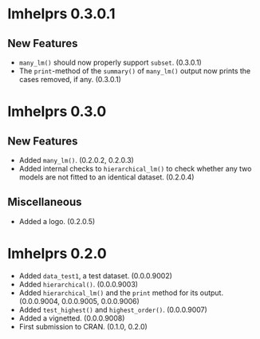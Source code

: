 # lmhelprs 0.3.0.1

## New Features

- `many_lm()` should now properly
  support `subset`. (0.3.0.1)
- The `print`-method of the `summary()`
  of `many_lm()` output now prints
  the cases removed, if any. (0.3.0.1)

# lmhelprs 0.3.0

## New Features

- Added `many_lm()`. (0.2.0.2, 0.2.0.3)
- Added internal checks to `hierarchical_lm()`
  to check whether any two models are
  not fitted to an identical dataset.
  (0.2.0.4)

## Miscellaneous

- Added a logo. (0.2.0.5)

# lmhelprs 0.2.0

- Added `data_test1`, a test dataset. (0.0.0.9002)
- Added `hierarchical()`. (0.0.0.9003)
- Added `hierarchical_lm()` and the
  `print` method for its output. (0.0.0.9004, 0.0.0.9005, 0.0.0.9006)
- Added `test_highest()` and
  `highest_order()`. (0.0.0.9007)
- Added a vignetted. (0.0.0.9008)
- First submission to CRAN. (0.1.0, 0.2.0)
